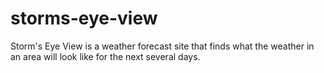 # storms-eye-view
Storm's Eye View is a weather forecast site that finds what the weather in an area will look like for the next several days. 
